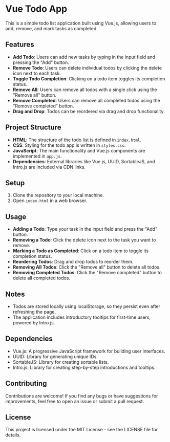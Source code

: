 # Vue Todo App

This is a simple todo list application built using Vue.js, allowing users to add, remove, and mark tasks as completed.

## Features

- **Add Todo**: Users can add new tasks by typing in the input field and pressing the "Add" button.
- **Remove Todo**: Users can delete individual todos by clicking the delete icon next to each task.
- **Toggle Todo Completion**: Clicking on a todo item toggles its completion status.
- **Remove All**: Users can remove all todos with a single click using the "Remove all" button.
- **Remove Completed**: Users can remove all completed todos using the "Remove completed" button.
- **Drag and Drop**: Todos can be reordered via drag and drop functionality.

## Project Structure

- **HTML**: The structure of the todo list is defined in `index.html`.
- **CSS**: Styling for the todo app is written in `styles.css`.
- **JavaScript**: The main functionality and Vue.js components are implemented in `app.js`.
- **Dependencies**: External libraries like Vue.js, UUID, SortableJS, and Intro.js are included via CDN links.

## Setup

1. Clone the repository to your local machine.
2. Open `index.html` in a web browser.

## Usage

- **Adding a Todo**: Type your task in the input field and press the "Add" button.
- **Removing a Todo**: Click the delete icon next to the task you want to remove.
- **Marking a Todo as Completed**: Click on a todo item to toggle its completion status.
- **Reordering Todos**: Drag and drop todos to reorder them.
- **Removing All Todos**: Click the "Remove all" button to delete all todos.
- **Removing Completed Todos**: Click the "Remove completed" button to delete all completed todos.

## Notes

- Todos are stored locally using localStorage, so they persist even after refreshing the page.
- The application includes introductory tooltips for first-time users, powered by Intro.js.

## Dependencies

- Vue.js: A progressive JavaScript framework for building user interfaces.
- UUID: Library for generating unique IDs.
- SortableJS: Library for creating sortable lists.
- Intro.js: Library for creating step-by-step introductions and tooltips.

## Contributing

Contributions are welcome! If you find any bugs or have suggestions for improvements, feel free to open an issue or submit a pull request.

## License

This project is licensed under the MIT License - see the LICENSE file for details.
